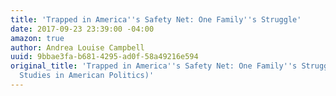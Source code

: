 ```yaml
---
title: 'Trapped in America''s Safety Net: One Family''s Struggle'
date: 2017-09-23 23:39:00 -04:00
amazon: true
author: Andrea Louise Campbell
uuid: 9bbae3fa-b681-4295-ad0f-58a49216e594
original_title: 'Trapped in America''s Safety Net: One Family''s Struggle (Chicago
  Studies in American Politics)'
---
```



